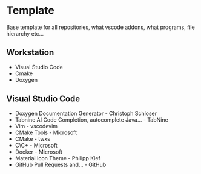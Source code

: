 # Template
Base template for all repositories, what vscode addons, what programs, file hierarchy etc...

## Workstation
- Visual Studio Code
- Cmake
- Doxygen

## Visual Studio Code
- Doxygen Documentation Generator - Christoph Schloser
- Tabnine AI Code Completion, autocomplete Java... - TabNine
- Vim - vscodevim
- CMake Tools - Microsoft
- CMake - twxs
- C\C+ - Microsoft 
- Docker - Microsoft
- Material Icon Theme - Philipp Kief
- GitHub Pull Requests and... - GitHub

